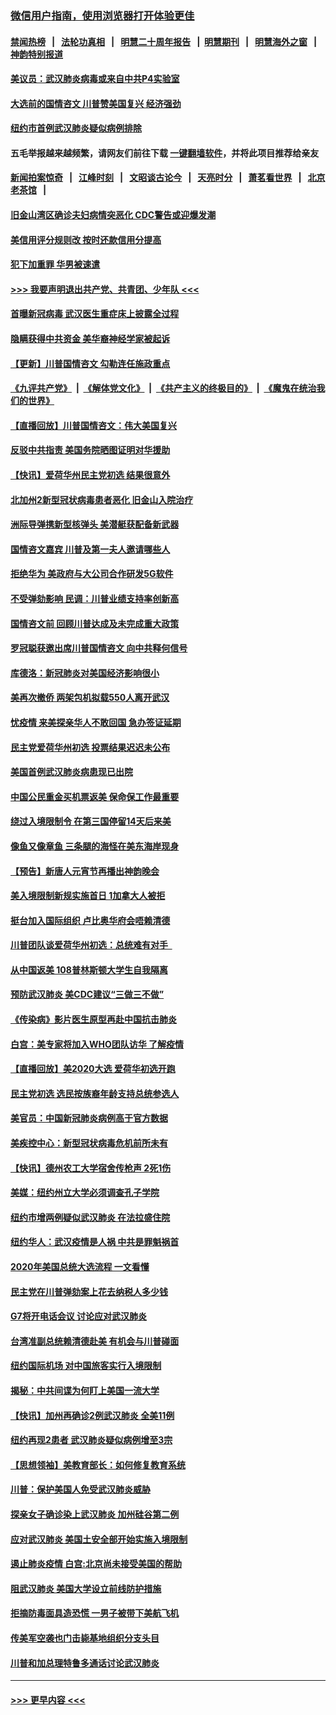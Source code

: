 ### [微信用户指南，使用浏览器打开体验更佳](https://github.com/gfw-breaker/banned-news1/blob/master/indexes/wechat-guide.md?t=0)
#### [禁闻热榜](热点新闻.md?t=0)  &nbsp;&nbsp;|&nbsp;&nbsp; [法轮功真相](https://github.com/gfw-breaker/truth/blob/master/README.md?t=0) &nbsp;&nbsp;|&nbsp;&nbsp; [明慧二十周年报告](https://github.com/gfw-breaker/mh-reports/blob/master/README.md?t=0) &nbsp;&nbsp;|&nbsp;&nbsp;[明慧期刊](https://github.com/gfw-breaker/mh-qikan) &nbsp;&nbsp;|&nbsp;&nbsp; [明慧海外之窗](https://github.com/gfw-breaker/mh-news/blob/master/README.md?t=0) &nbsp;&nbsp;|&nbsp;&nbsp; [神韵特别报道](https://github.com/gfw-breaker/mh-news/blob/master/shenyun.md?t=0)
#### [美议员：武汉肺炎病毒或来自中共P4实验室](../pages/nsc412/n11846043.md?t=02052055) 
#### [大选前的国情咨文 川普赞美国复兴 经济强劲](../pages/nsc412/n11845526.md?t=02052055) 
#### [纽约市首例武汉肺炎疑似病例排除](../pages/nsc412/n11844989.md?t=02052055) 
#### 五毛举报越来越频繁，请网友们前往下载 [一键翻墙软件](https://github.com/gfw-breaker/ssr-accounts)，并将此项目推荐给亲友
#### [新闻拍案惊奇](https://github.com/gfw-breaker/banned-news1/blob/master/pages/link4.md) &nbsp;&nbsp;|&nbsp;&nbsp; [江峰时刻](https://github.com/gfw-breaker/banned-news1/blob/master/pages/link4.md) &nbsp;&nbsp;|&nbsp;&nbsp; [文昭谈古论今](https://github.com/gfw-breaker/banned-news1/blob/master/pages/link4.md) &nbsp;&nbsp;|&nbsp;&nbsp; [天亮时分](https://github.com/gfw-breaker/banned-news1/blob/master/pages/link4.md) &nbsp;&nbsp;|&nbsp;&nbsp; [萧茗看世界](https://github.com/gfw-breaker/banned-news1/blob/master/pages/link4.md) &nbsp;&nbsp;|&nbsp;&nbsp; [北京老茶馆](https://github.com/gfw-breaker/banned-news1/blob/master/pages/link4.md) &nbsp;&nbsp;|&nbsp;&nbsp; 
#### [旧金山湾区确诊夫妇病情突恶化 CDC警告或迎爆发潮](../pages/nsc412/n11845730.md?t=02052055) 
#### [美信用评分规则改  按时还款信用分提高](../pages/nsc412/n11845488.md?t=02052055) 
#### [犯下加重罪 华男被速遣](../pages/nsc412/n11845476.md?t=02052055) 
#### [>>> 我要声明退出共产党、共青团、少年队 <<<](https://github.com/begood0513/goodnews/blob/master/quit/letter.md) 
#### [首曝新冠病毒 武汉医生重症床上披露全过程](../pages/nsc412/n11845150.md?t=02052055) 
#### [隐瞒获得中共资金 美华裔神经学家被起诉](../pages/nsc412/n11844879.md?t=02052055) 
#### [【更新】川普国情咨文 勾勒连任施政重点](../pages/nsc412/n11845223.md?t=02052055) 
#### [《九评共产党》](https://github.com/begood0513/9ping.md/blob/master/README.md) &nbsp;|&nbsp; [《解体党文化》](../../../../jtdwh.md/blob/master/README.md)  &nbsp;|&nbsp; [《共产主义的终极目的》](../../../../gczydzjmd.md/blob/master/README.md) &nbsp;|&nbsp; [《魔鬼在统治我们的世界》](../../../../mgztzwmdsj.md/blob/master/README.md) 
#### [【直播回放】川普国情咨文：伟大美国复兴](../pages/nsc412/n11842079.md?t=02052055) 
#### [反驳中共指责 美国务院晒图证明对华援助](../pages/nsc412/n11844859.md?t=02052055) 
#### [【快讯】爱荷华州民主党初选 结果很意外](../pages/nsc412/n11844878.md?t=02052055) 
#### [北加州2新型冠状病毒患者恶化 旧金山入院治疗](../pages/nsc412/n11844842.md?t=02052055) 
#### [洲际导弹携新型核弹头 美潜艇获配备新武器](../pages/nsc412/n11844680.md?t=02052055) 
#### [国情咨文嘉宾 川普及第一夫人邀请哪些人](../pages/nsc412/n11844712.md?t=02052055) 
#### [拒绝华为 美政府与大公司合作研发5G软件](../pages/nsc412/n11844625.md?t=02052055) 
#### [不受弹劾影响 民调：川普业绩支持率创新高](../pages/nsc412/n11844622.md?t=02052055) 
#### [国情咨文前 回顾川普达成及未完成重大政策](../pages/nsc412/n11844581.md?t=02052055) 
#### [罗冠聪获邀出席川普国情咨文 向中共释何信号](../pages/nsc412/n11844355.md?t=02052055) 
#### [库德洛：新冠肺炎对美国经济影响很小](../pages/nsc412/n11844418.md?t=02052055) 
#### [美再次撤侨 两架包机拟载550人离开武汉](../pages/nsc412/n11844407.md?t=02052055) 
#### [忧疫情 来美探亲华人不敢回国 急办签证延期](../pages/nsc412/n11843344.md?t=02052055) 
#### [民主党爱荷华州初选 投票结果迟迟未公布](../pages/nsc412/n11844207.md?t=02052055) 
#### [美国首例武汉肺炎病患现已出院](../pages/nsc412/n11842740.md?t=02052055) 
#### [中国公民重金买机票返美 保命保工作最重要](../pages/nsc412/n11843282.md?t=02052055) 
#### [绕过入境限制令  在第三国停留14天后来美](../pages/nsc412/n11843341.md?t=02052055) 
#### [像鱼又像章鱼 三条腿的海怪在美东海岸现身](../pages/nsc412/n11843092.md?t=02052055) 
#### [【预告】新唐人元宵节再播出神韵晚会](../pages/nsc412/n11843192.md?t=02052055) 
#### [美入境限制新规实施首日 1加拿大人被拒](../pages/nsc412/n11843058.md?t=02052055) 
#### [挺台加入国际组织 卢比奥华府会唔赖清德](../pages/nsc412/n11843023.md?t=02052055) 
#### [川普团队谈爱荷华州初选：总统难有对手  ](../pages/nsc412/n11842867.md?t=02052055) 
#### [从中国返美 108普林斯顿大学生自我隔离](../pages/nsc412/n11842714.md?t=02052055) 
#### [预防武汉肺炎 美CDC建议“三做三不做”](../pages/nsc412/n11842700.md?t=02052055) 
#### [《传染病》影片医生原型再赴中国抗击肺炎](../pages/nsc412/n11842626.md?t=02052055) 
#### [白宫：美专家将加入WHO团队访华 了解疫情](../pages/nsc412/n11842198.md?t=02052055) 
#### [【直播回放】美2020大选 爱荷华初选开跑](../pages/nsc412/n11841820.md?t=02052055) 
#### [民主党初选 选民按族裔年龄支持总统参选人](../pages/nsc412/n11842239.md?t=02052055) 
#### [美官员：中国新冠肺炎病例高于官方数据](../pages/nsc412/n11842452.md?t=02052055) 
#### [美疾控中心：新型冠状病毒危机前所未有](../pages/nsc412/n11842406.md?t=02052055) 
#### [【快讯】德州农工大学宿舍传枪声 2死1伤](../pages/nsc412/n11842279.md?t=02052055) 
#### [美媒：纽约州立大学必须调查孔子学院](../pages/nsc412/n11840637.md?t=02052055) 
#### [纽约市增两例疑似武汉肺炎 在法拉盛住院](../pages/nsc412/n11840625.md?t=02052055) 
#### [纽约华人：武汉疫情是人祸 中共是罪魁祸首](../pages/nsc412/n11840631.md?t=02052055) 
#### [2020年美国总统大选流程 一文看懂](../pages/nsc412/n11842056.md?t=02052055) 
#### [民主党在川普弹劾案上花去纳税人多少钱](../pages/nsc412/n11841941.md?t=02052055) 
#### [G7将开电话会议 讨论应对武汉肺炎](../pages/nsc412/n11841658.md?t=02052055) 
#### [台湾准副总统赖清德赴美 有机会与川普碰面](../pages/nsc412/n11841332.md?t=02052055) 
#### [纽约国际机场  对中国旅客实行入境限制](../pages/nsc412/n11840619.md?t=02052055) 
#### [揭秘：中共间谍为何盯上美国一流大学](../pages/nsc412/n11840270.md?t=02052055) 
#### [【快讯】加州再确诊2例武汉肺炎 全美11例](../pages/nsc412/n11840339.md?t=02052055) 
#### [纽约再现2患者 武汉肺炎疑似病例增至3宗](../pages/nsc412/n11840010.md?t=02052055) 
#### [【思想领袖】美教育部长：如何修复教育系统](../pages/nsc412/n11690865.md?t=02052055) 
#### [川普：保护美国人免受武汉肺炎威胁](../pages/nsc412/n11839718.md?t=02052055) 
#### [探亲女子确诊染上武汉肺炎 加州硅谷第二例](../pages/nsc412/n11839784.md?t=02052055) 
#### [应对武汉肺炎 美国土安全部开始实施入境限制](../pages/nsc412/n11839729.md?t=02052055) 
#### [遏止肺炎疫情 白宫:北京尚未接受美国的帮助](../pages/nsc412/n11839660.md?t=02052055) 
#### [阻武汉肺炎 美国大学设立前线防护措施](../pages/nsc412/n11839479.md?t=02052055) 
#### [拒摘防毒面具造恐慌 一男子被带下美航飞机](../pages/nsc412/n11839455.md?t=02052055) 
#### [传美军空袭也门击毙基地组织分支头目](../pages/nsc412/n11839210.md?t=02052055) 
#### [川普和加总理特鲁多通话讨论武汉肺炎](../pages/nsc412/n11839128.md?t=02052055) 

----
#### [ >>> 更早内容 <<< ](../indexes/nsc412-earlier.md)
